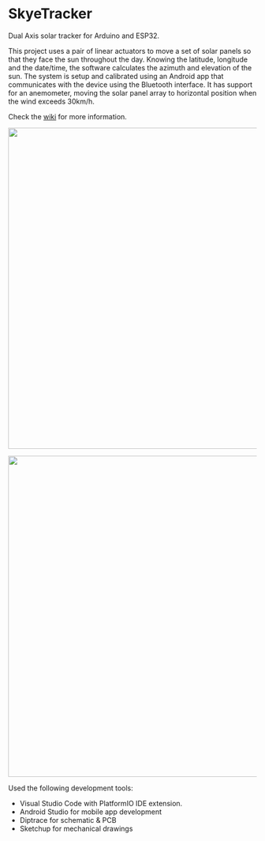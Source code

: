 # SkyeTracker
Dual Axis solar tracker for Arduino and ESP32.

This project uses a pair of linear actuators to move a set of solar panels so that they face the sun throughout the day.
Knowing the latitude, longitude and the date/time, the software calculates the azimuth and elevation of the sun. The system is setup and calibrated using an Android app that communicates with the device using the Bluetooth interface. It has support for an anemometer, moving the solar panel array to horizontal position when the wind exceeds 30km/h.

Check the [wiki](https://github.com/ClassicDIY/SkyeTracker/wiki) for more information.

<p align="center">
  <img src="./Pictures/IMG_20140823_183240.jpg" width="650"/>
</p>

<p align="center">
  <img src="./Pictures/IMG_20151129_100732.jpg " width="650"/>
</p>

Used the following development tools:

- Visual Studio Code with PlatformIO IDE extension.
- Android Studio for mobile app development
- Diptrace for schematic & PCB
- Sketchup for mechanical drawings


